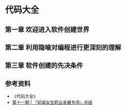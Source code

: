 # 代码大全

## 第一章 欢迎进入软件创建世界

## 第二章 利用隐喻对编程进行更深刻的理解

## 第三章 软件创建的先决条件

## 参考资料

- 《代码大全》
- [第十一期 | 「前端女生职业发展专场」总结](https://juejin.im/post/5ef6a6a46fb9a07ea86dafbb?utm_source=gold_browser_extension#heading-14)